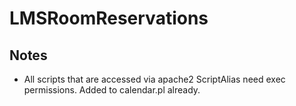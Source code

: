 # LMSRoomReservations

## Notes

- All scripts that are accessed via apache2 ScriptAlias need exec permissions. Added to calendar.pl already.
